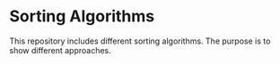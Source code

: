 # Sorting Algorithms

This repository includes different sorting algorithms. The purpose is to show different approaches. 
